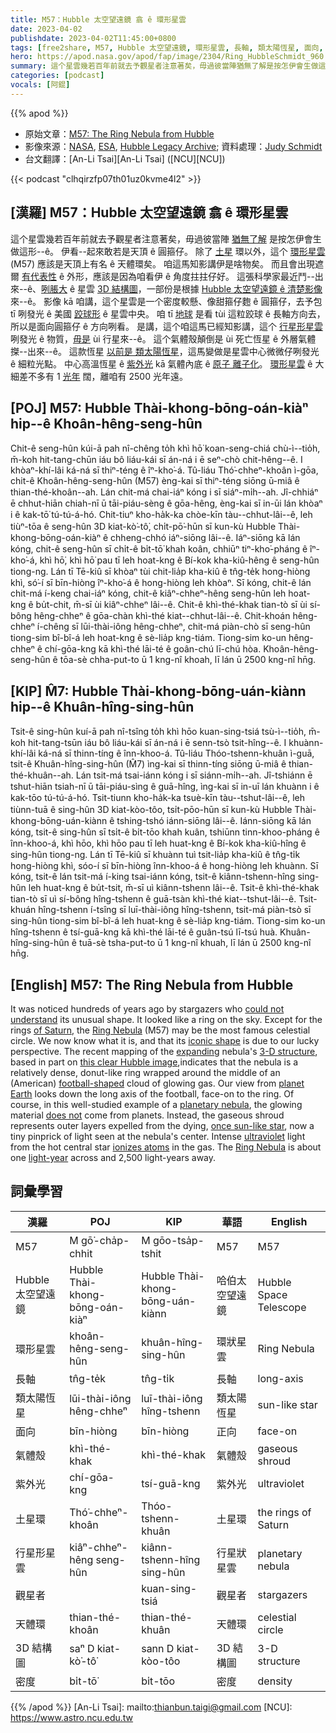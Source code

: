 ```yaml
---
title: M57：Hubble 太空望遠鏡 翕 ê 環形星雲
date: 2023-04-02
publishdate: 2023-04-02T11:45:00+0800
tags: [free2share, M57, Hubble 太空望遠鏡, 環形星雲, 長軸, 類太陽恆星, 面向, 氣體殼, 紫外光, 土星環, 行星形星雲, 觀星者, 天體環, 3D 結構圖, 密度]
hero: https://apod.nasa.gov/apod/fap/image/2304/Ring_HubbleSchmidt_960.jpg
summary: 這个星雲幾若百年前就去予觀星者注意著矣，毋過彼當陣猶無了解是按怎伊會生做這形--ê。
categories: [podcast]
vocals: [阿錕]
---
```


{{% apod %}}

- 原始文章：[M57: The Ring Nebula from Hubble](https://apod.nasa.gov/apod/ap230402.html)
- 影像來源：[NASA](https://www.nasa.gov/), [ESA](https://www.esa.int/), [Hubble Legacy Archive](https://hla.stsci.edu/); 資料處理：[Judy Schmidt](https://geckzilla.com/)
- 台文翻譯：[An-Li Tsai][An-Li Tsai] ([NCU][NCU])

{{< podcast "clhqirzfp07th01uz0kvme4l2" >}}

## [漢羅] M57：Hubble 太空望遠鏡 翕 ê 環形星雲
這个星雲幾若百年前就去予觀星者注意著矣，毋過彼當陣 [猶無了解][could not understand] 是按怎伊會生做這形--ê。
伊看--起來敢若是天頂 ê 圓箍仔。
除了 [土星][of Saturn] 環以外，這个 [環形星雲][Ring Nebula 1] (M57) 應該是天頂上有名 ê 天體環矣。
咱這馬知影講伊是啥物矣。
而且會出現遮爾 [有代表性][iconic shape] ê 外形，應該是因為咱看伊 ê 角度拄拄仔好。
這張科學家最近鬥--出來--ê、[咧脹大][expanding] ê 星雲 [3D 結構圖][3-D structure]，一部份是根據 [Hubble 太空望遠鏡 ê 清楚影像][this clear Hubble image] 來--ê。
影像 kā 咱講，這个星雲是一个密度較懸、像甜箍仔麭 ê 圓箍仔，去予包 tī 咧發光 ê 美國 [跤球形][football-shaped] ê 星雲中央。
咱 tī [地球][planet Earth] 是看 tùi 這粒跤球 ê 長軸方向去，所以是面向圓箍仔 ê 方向咧看。
是講，這个咱這馬已經知影講，這个 [行星形星雲][planetary nebula] 咧發光 ê 物質，[毋是][does not] ùi 行星來--ê。
這个氣體殼顛倒是 ùi 死亡恆星 ê 外層氣體搩--出來--ê。
這款恆星 [以前是 類太陽恆星][once sun-like star]，這馬變做是星雲中心微微仔咧發光 ê 細粒光點。
中心高溫恆星 ê [紫外光][ultraviolet] kā 氣體內底 ê [原子 離子化][ionizes atoms]。
[環形星雲][Ring Nebula 2] ê 大細差不多有 1 [光年][light-year] 闊，離咱有 2500 光年遠。

## [POJ] M57: Hubble Thài-khong-bōng-oán-kiàⁿ hip--ê Khoân-hêng-seng-hûn
Chit-ê seng-hûn kúi-ā pah nî-chêng to̍h khì hō͘ koan-seng-chiá chù-ì--tio̍h, m̄-koh hit-tang-chūn iáu bô liáu-kái sī án-ná i ē seⁿ-chò chit-hêng--ê.
I khòaⁿ-khí-lâi ká-ná sī thiⁿ-téng ê îⁿ-kho͘-á.
Tû-liáu Thó͘-chheⁿ-khoân ì-gōa, chit-ê Khoân-hêng-seng-hûn (M57) èng-kai sī thiⁿ-téng siōng ū-miâ ê thian-thé-khoân--ah.
Lán chit-má chai-iáⁿ kóng i sī siáⁿ-mi̍h--ah.
Jî-chhiáⁿ ē chhut-hiān chiah-nī ū tāi-piáu-sèng ê gōa-hêng, èng-kai sī in-ūi lán khòaⁿ i ê kak-tō͘ tú-tú-á-hó.
Chit-tiuⁿ kho-ha̍k-ka chòe-kīn tàu--chhut-lâi--ê, leh tiùⁿ-tōa ê seng-hûn 3D kiat-kò͘-tô͘, chi̍t-pō͘-hūn sī kun-kù Hubble Thài-khong-bōng-oán-kiàⁿ ê chheng-chhó iáⁿ-siōng lâi--ê.
Iáⁿ-siōng kā lán kóng, chit-ê seng-hûn sī chi̍t-ê bi̍t-tō͘ khah koân, chhiūⁿ tiⁿ-kho͘-pháng ê îⁿ-kho͘-á, khì hō͘, khì hō͘ pau tī leh hoat-kng ê Bí-kok kha-kiû-hêng ê seng-hûn tiong-ng.
Lán tī Tē-kiû sī khòaⁿ tùi chit-lia̍p kha-kiû ê tn̂g-te̍k hong-hiòng khì, só͘-í sī bīn-hiòng îⁿ-kho͘-á ê hong-hiòng leh khòaⁿ.
Sī kóng, chit-ê lán chit-má í-keng chai-iáⁿ kóng, chit-ê kiâⁿ-chheⁿ-hêng seng-hûn leh hoat-kng ê bu̍t-chit, m̄-sī ùi kiâⁿ-chheⁿ lâi--ê.
Chit-ê khì-thé-khak tian-tò sī ùi sí-bông hêng-chheⁿ ê gōa-chàn khì-thé kiat--chhut-lâi--ê.
Chit-khoán hêng-chheⁿ í-chêng sī lūi-thài-iông hêng-chheⁿ, chit-má piàn-chò sī seng-hûn tiong-sim bî-bî-á leh hoat-kng ê sè-lia̍p kng-tiám.
Tiong-sim ko-un hêng-chheⁿ ê chí-gōa-kng kā khì-thé lāi-té ê goân-chú lī-chú hòa.
Khoân-hêng-seng-hûn ê tōa-sè chha-put-to ū 1 kng-nî khoah, lī lán ū 2500 kng-nî hn̄g.

## [KIP] M̂7: Hubble Thài-khong-bōng-uán-kiànn hip--ê Khuân-hîng-sing-hûn
Tsit-ê sing-hûn kuí-ā pah nî-tsîng to̍h khì hōo kuan-sing-tsiá tsù-ì--tio̍h, m̄-koh hit-tang-tsūn iáu bô liáu-kái sī án-ná i ē senn-tsò tsit-hîng--ê.
I khuànn-khí-lâi ká-ná sī thinn-tíng ê înn-khoo-á.
Tû-liáu Thóo-tshenn-khuân ì-guā, tsit-ê Khuân-hîng-sing-hûn (M̂7) ìng-kai sī thinn-tíng siōng ū-miâ ê thian-thé-khuân--ah.
Lán tsit-má tsai-iánn kóng i sī siánn-mi̍h--ah.
Jî-tshiánn ē tshut-hiān tsiah-nī ū tāi-piáu-sìng ê guā-hîng, ìng-kai sī in-uī lán khuànn i ê kak-tōo tú-tú-á-hó.
Tsit-tiunn kho-ha̍k-ka tsuè-kīn tàu--tshut-lâi--ê, leh tiùnn-tuā ê sing-hûn 3D kiat-kòo-tôo, tsi̍t-pōo-hūn sī kun-kù Hubble Thài-khong-bōng-uán-kiànn ê tshing-tshó iánn-siōng lâi--ê.
Iánn-siōng kā lán kóng, tsit-ê sing-hûn sī tsi̍t-ê bi̍t-tōo khah kuân, tshiūnn tinn-khoo-pháng ê înn-khoo-á, khì hōo, khì hōo pau tī leh huat-kng ê Bí-kok kha-kiû-hîng ê sing-hûn tiong-ng.
Lán tī Tē-kiû sī khuànn tuì tsit-lia̍p kha-kiû ê tn̂g-ti̍k hong-hiòng khì, sóo-í sī bīn-hiòng înn-khoo-á ê hong-hiòng leh khuànn.
Sī kóng, tsit-ê lán tsit-má í-king tsai-iánn kóng, tsit-ê kiânn-tshenn-hîng sing-hûn leh huat-kng ê bu̍t-tsit, m̄-sī uì kiânn-tshenn lâi--ê.
Tsit-ê khì-thé-khak tian-tò sī uì sí-bông hîng-tshenn ê guā-tsàn khì-thé kiat--tshut-lâi--ê.
Tsit-khuán hîng-tshenn í-tsîng sī luī-thài-iông hîng-tshenn, tsit-má piàn-tsò sī sing-hûn tiong-sim bî-bî-á leh huat-kng ê sè-lia̍p kng-tiám.
Tiong-sim ko-un hîng-tshenn ê tsí-guā-kng kā khì-thé lāi-té ê guân-tsú lī-tsú huà.
Khuân-hîng-sing-hûn ê tuā-sè tsha-put-to ū 1 kng-nî khuah, lī lán ū 2500 kng-nî hn̄g.

## [English] M57: The Ring Nebula from Hubble
It was noticed hundreds of years ago by stargazers who [could not understand][could not understand] its unusual shape.
It looked like a ring on the sky.
Except for the rings [of Saturn][of Saturn], the [Ring Nebula][Ring Nebula 1] (M57) may be the most famous celestial circle.
We now know what it is, and that its [iconic shape][iconic shape] is due to our lucky perspective.
The recent mapping of the [expanding][expanding] nebula's [3-D structure][3-D structure], based in part on [this clear Hubble image][this clear Hubble image],indicates that the nebula is a relatively dense, donut-like ring wrapped around the middle of an (American) [football-shaped][football-shaped] cloud of glowing gas.
Our view from [planet Earth][planet Earth] looks down the long axis of the football, face-on to the ring.
Of course, in this well-studied example of a [planetary nebula][planetary nebula], the glowing material [does not][does not] come from planets.
Instead, the gaseous shroud represents outer layers expelled from the dying, [once sun-like star][once sun-like star], now a tiny pinprick of light seen at the nebula's center.
Intense [ultraviolet][ultraviolet] light from the hot central star [ionizes atoms][ionizes atoms] in the gas.
The [Ring Nebula][Ring Nebula 2] is about one [light-year][light-year] across and 2,500 light-years away.

## 詞彙學習

|漢羅|POJ|KIP|華語|English|
|-|-|-|-|-|
|M57|M gō͘-cha̍p-chhit|M gōo-tsa̍p-tshit|M57|M57|
|Hubble 太空望遠鏡|Hubble Thài-khong-bōng-oán-kiàⁿ|Hubble Thài-khong-bōng-uán-kiànn|哈伯太空望遠鏡|Hubble Space Telescope|
|環形星雲|khoân-hêng-seng-hûn|khuân-hîng-sing-hûn|環狀星雲|Ring Nebula|
|長軸|tn̂g-te̍k|tn̂g-ti̍k|長軸|long-axis|
|類太陽恆星|lūi-thài-iông hêng-chheⁿ|luī-thài-iông hîng-tshenn|類太陽恆星|sun-like star|
|面向|bīn-hiòng|bīn-hiòng|正向|face-on|
|氣體殼|khì-thé-khak|khì-thé-khak|氣體殼|gaseous shroud|
|紫外光|chí-gōa-kng|tsí-guā-kng|紫外光|ultraviolet|
|土星環|Thó͘-chheⁿ-khoân|Thóo-tshenn-khuân|土星環|the rings of Saturn|
|行星形星雲|kiâⁿ-chheⁿ-hêng seng-hûn|kiânn-tshenn-hîng sing-hûn|行星狀星雲|planetary nebula|
|觀星者||kuan-sing-tsiá|觀星者|stargazers|
|天體環|thian-thé-khoân|thian-thé-khuân|天體環|celestial circle|
|3D 結構圖|saⁿ D kiat-kò͘-tô͘|sann D kiat-kòo-tôo|3D 結構圖|3-D structure|
|密度|bi̍t-tō͘|bi̍t-tōo|密度|density|

{{% /apod %}}
[An-Li Tsai]: mailto:thianbun.taigi@gmail.com
[NCU]: https://www.astro.ncu.edu.tw

[copyright]: https://apod.nasa.gov/apod/fap/lib/about_apod.html#srapply
[License]: https://creativecommons.org/licenses/by/2.0/

[could not understand]:https://www.intermountainpet.com/hs-fs/hubfs/Blog_Images/Dogs-tilting-their-heads.jpg?width=900&name=Dogs-tilting-their-heads.jpg
[of Saturn]:https://solarsystem.nasa.gov/planets/saturn/overview/
[Ring Nebula 1]:https://en.wikipedia.org/wiki/Ring_Nebula
[iconic shape]:https://apod.nasa.gov/apod/ap120915.html
[expanding]:https://ui.adsabs.harvard.edu/abs/2013AJ....145..170O/abstract
[3-D structure]:https://svs.gsfc.nasa.gov/31045
[this clear Hubble image]:https://www.flickr.com/photos/geckzilla/10055992403/
[football-shaped]:https://en.wikipedia.org/wiki/Ball_(gridiron_football)
[planet Earth]:https://solarsystem.nasa.gov/planets/earth/in-depth/
[planetary nebula]:https://apod.nasa.gov/apod/ap110218.html
[does not]:https://apod.nasa.gov/apod/ap110901.html
[once sun-like star]:https://en.wikipedia.org/wiki/Planetary_nebula
[ultraviolet]:https://science.nasa.gov/ems/10_ultravioletwaves
[ionizes atoms]:https://hyperphysics.phy-astr.gsu.edu/hbase/mod4.html#c3
[Ring Nebula 2]:https://apod.nasa.gov/apod/ap210818.html
[light-year]:https://spaceplace.nasa.gov/light-year/en/
